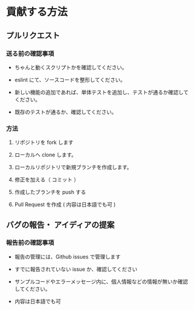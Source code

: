 # 貢献する方法

## プルリクエスト

### 送る前の確認事項

- ちゃんと動くスクリプトかを確認してください。

- eslint にて、ソースコードを整形してください。

- 新しい機能の追加であれば、単体テストを追加し、テストが通るか確認してください。

- 既存のテストが通るか、確認してください。

### 方法

1. リポジトリを fork します

2. ローカルへ clone します。

3. ローカルリポジトリで新規ブランチを作成します。

4. 修正を加える（ コミット ）

5. 作成したブランチを push する

6. Pull Request を作成 ( 内容は日本語でも可 )

## バグの報告・ アイディアの提案

### 報告前の確認事項

- 報告の管理には、Github issues で管理します

- すでに報告されていない issue か、確認してください

- サンプルコードやエラーメッセージ内に、個人情報などの情報が無いか確認してください。

- 内容は日本語でも可
